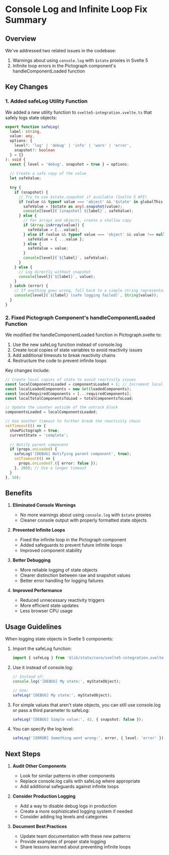# Console Log and Infinite Loop Fix Summary

## Overview

We've addressed two related issues in the codebase:

1. Warnings about using `console.log` with `$state` proxies in Svelte 5
2. Infinite loop errors in the Pictograph component's handleComponentLoaded function

## Key Changes

### 1. Added safeLog Utility Function

We added a new utility function to `svelte5-integration.svelte.ts` that safely logs state objects:

```typescript
export function safeLog(
  label: string, 
  value: any, 
  options: { 
    level?: 'log' | 'debug' | 'info' | 'warn' | 'error',
    snapshot?: boolean 
  } = {}
): void {
  const { level = 'debug', snapshot = true } = options;
  
  // Create a safe copy of the value
  let safeValue;
  
  try {
    if (snapshot) {
      // Try to use $state.snapshot if available (Svelte 5 API)
      if (value && typeof value === 'object' && '$state' in globalThis && typeof ($state as any).snapshot === 'function') {
        safeValue = ($state as any).snapshot(value);
        console[level](`[snapshot] ${label}`, safeValue);
      } else {
        // For arrays and objects, create a shallow copy
        if (Array.isArray(value)) {
          safeValue = [...value];
        } else if (value && typeof value === 'object' && value !== null) {
          safeValue = { ...value };
        } else {
          safeValue = value;
        }
        console[level](`${label}`, safeValue);
      }
    } else {
      // Log directly without snapshot
      console[level](`${label}`, value);
    }
  } catch (error) {
    // If anything goes wrong, fall back to a simple string representation
    console[level](`${label} (safe logging failed)`, String(value));
  }
}
```

### 2. Fixed Pictograph Component's handleComponentLoaded Function

We modified the handleComponentLoaded function in Pictograph.svelte to:

1. Use the new safeLog function instead of console.log
2. Create local copies of state variables to avoid reactivity issues
3. Add additional timeouts to break reactivity chains
4. Restructure the code to prevent infinite loops

Key changes include:

```typescript
// Create local copies of state to avoid reactivity issues
const localComponentsLoaded = componentsLoaded + 1; // Increment locally first
const localLoadedComponents = new Set(loadedComponents);
const localRequiredComponents = [...requiredComponents];
const localTotalComponentsToLoad = totalComponentsToLoad;

// Update the counter outside of the untrack block
componentsLoaded = localComponentsLoaded;

// Use another timeout to further break the reactivity chain
setTimeout(() => {
  showPictograph = true;
  currentState = 'complete';
  
  // Notify parent component
  if (props.onLoaded) {
    safeLog('[DEBUG] Notifying parent component', true);
    setTimeout(() => {
      props.onLoaded?.({ error: false });
    }, 200); // Use a longer timeout
  }
}, 50);
```

## Benefits

1. **Eliminated Console Warnings**
   - No more warnings about using `console.log` with `$state` proxies
   - Cleaner console output with properly formatted state objects

2. **Prevented Infinite Loops**
   - Fixed the infinite loop in the Pictograph component
   - Added safeguards to prevent future infinite loops
   - Improved component stability

3. **Better Debugging**
   - More reliable logging of state objects
   - Clearer distinction between raw and snapshot values
   - Better error handling for logging failures

4. **Improved Performance**
   - Reduced unnecessary reactivity triggers
   - More efficient state updates
   - Less browser CPU usage

## Usage Guidelines

When logging state objects in Svelte 5 components:

1. Import the safeLog function:
   ```typescript
   import { safeLog } from '$lib/state/core/svelte5-integration.svelte';
   ```

2. Use it instead of console.log:
   ```typescript
   // Instead of:
   console.log('[DEBUG] My state:', myStateObject);
   
   // Use:
   safeLog('[DEBUG] My state:', myStateObject);
   ```

3. For simple values that aren't state objects, you can still use console.log or pass a third parameter to safeLog:
   ```typescript
   safeLog('[DEBUG] Simple value:', 42, { snapshot: false });
   ```

4. You can specify the log level:
   ```typescript
   safeLog('[ERROR] Something went wrong:', error, { level: 'error' });
   ```

## Next Steps

1. **Audit Other Components**
   - Look for similar patterns in other components
   - Replace console.log calls with safeLog where appropriate
   - Add additional safeguards against infinite loops

2. **Consider Production Logging**
   - Add a way to disable debug logs in production
   - Create a more sophisticated logging system if needed
   - Consider adding log levels and categories

3. **Document Best Practices**
   - Update team documentation with these new patterns
   - Provide examples of proper state logging
   - Share lessons learned about preventing infinite loops
